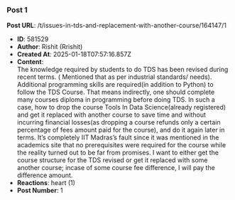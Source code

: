 ### Post 1
**Post URL**: /t/issues-in-tds-and-replacement-with-another-course/164147/1
- **ID**: 581529
- **Author**: Rishit (Rrishit)
- **Created At**: 2025-01-18T07:57:16.857Z
- **Content**:  
  The knowledge required by students to do TDS has been revised during recent terms. ( Mentioned that as per industrial standards/ needs).
Additional programming skills are required(in addition to Python) to follow the TDS Course. That means indirectly, one should complete many courses diploma in programming before doing TDS.
In such a case, how to drop the course Tools In Data Science(already registered) and get it replaced with another course to save time and without incurring financial losses(as dropping a course refunds only a certain percentage of fees amount paid for the course), and do it again later in terms. It’s completely IIT Madras’s fault since it was mentioned in the academics site that no prerequisites were required for the course while the reality turned out to be far from promises. I want to either get the course structure for the TDS revised or get it replaced with some another course; incase of some course fee difference, I will pay the difference amount.
- **Reactions**: heart (1)
- **Post Number**: 1

